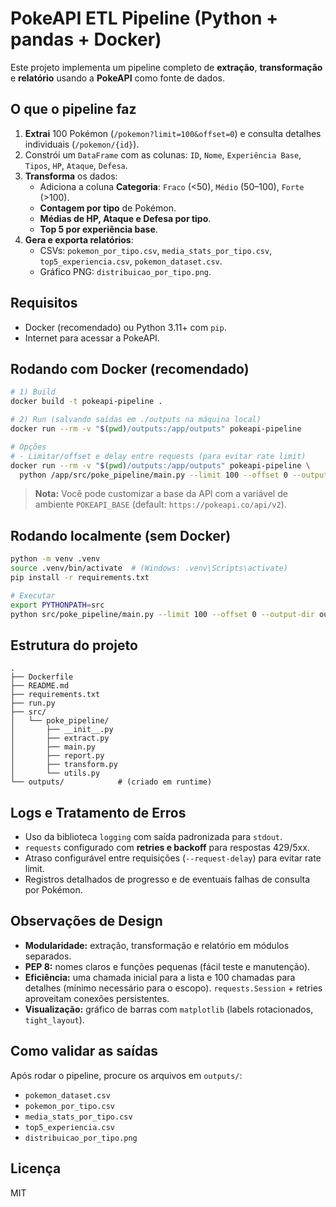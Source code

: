 
# PokeAPI ETL Pipeline (Python + pandas + Docker)

Este projeto implementa um pipeline completo de **extração**, **transformação** e **relatório** usando a **PokeAPI** como fonte de dados.

## O que o pipeline faz

1. **Extrai** 100 Pokémon (`/pokemon?limit=100&offset=0`) e consulta detalhes individuais (`/pokemon/{id}`).
2. Constrói um `DataFrame` com as colunas: `ID`, `Nome`, `Experiência Base`, `Tipos`, `HP`, `Ataque`, `Defesa`.
3. **Transforma** os dados:
   - Adiciona a coluna **Categoria**: `Fraco` (<50), `Médio` (50–100), `Forte` (>100).
   - **Contagem por tipo** de Pokémon.
   - **Médias de HP, Ataque e Defesa por tipo**.
   - **Top 5 por experiência base**.
4. **Gera e exporta relatórios**:
   - CSVs: `pokemon_por_tipo.csv`, `media_stats_por_tipo.csv`, `top5_experiencia.csv`, `pokemon_dataset.csv`.
   - Gráfico PNG: `distribuicao_por_tipo.png`.

## Requisitos

- Docker (recomendado) ou Python 3.11+ com `pip`.
- Internet para acessar a PokeAPI.

## Rodando com Docker (recomendado)

```bash
# 1) Build
docker build -t pokeapi-pipeline .

# 2) Run (salvando saídas em ./outputs na máquina local)
docker run --rm -v "$(pwd)/outputs:/app/outputs" pokeapi-pipeline

# Opções
# - Limitar/offset e delay entre requests (para evitar rate limit)
docker run --rm -v "$(pwd)/outputs:/app/outputs" pokeapi-pipeline \
  python /app/src/poke_pipeline/main.py --limit 100 --offset 0 --output-dir /app/outputs --request-delay 0.05
```

> **Nota:** Você pode customizar a base da API com a variável de ambiente `POKEAPI_BASE` (default: `https://pokeapi.co/api/v2`).

## Rodando localmente (sem Docker)

```bash
python -m venv .venv
source .venv/bin/activate  # (Windows: .venv\Scripts\activate)
pip install -r requirements.txt

# Executar
export PYTHONPATH=src
python src/poke_pipeline/main.py --limit 100 --offset 0 --output-dir outputs --request-delay 0.05
```

## Estrutura do projeto

```text
.
├── Dockerfile
├── README.md
├── requirements.txt
├── run.py
├── src/
│   └── poke_pipeline/
│       ├── __init__.py
│       ├── extract.py
│       ├── main.py
│       ├── report.py
│       ├── transform.py
│       └── utils.py
└── outputs/            # (criado em runtime)
```

## Logs e Tratamento de Erros

- Uso da biblioteca `logging` com saída padronizada para `stdout`.
- `requests` configurado com **retries e backoff** para respostas 429/5xx.
- Atraso configurável entre requisições (`--request-delay`) para evitar rate limit.
- Registros detalhados de progresso e de eventuais falhas de consulta por Pokémon.

## Observações de Design

- **Modularidade:** extração, transformação e relatório em módulos separados.
- **PEP 8:** nomes claros e funções pequenas (fácil teste e manutenção).
- **Eficiência:** uma chamada inicial para a lista e 100 chamadas para detalhes (mínimo necessário para o escopo). `requests.Session` + retries aproveitam conexões persistentes.
- **Visualização:** gráfico de barras com `matplotlib` (labels rotacionados, `tight_layout`).

## Como validar as saídas

Após rodar o pipeline, procure os arquivos em `outputs/`:
- `pokemon_dataset.csv`
- `pokemon_por_tipo.csv`
- `media_stats_por_tipo.csv`
- `top5_experiencia.csv`
- `distribuicao_por_tipo.png`

## Licença

MIT
